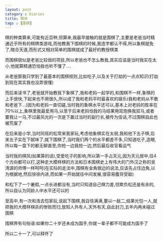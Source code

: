 ```yaml
---
layout: post
category : Diaries
title: 棋师
tags : [围棋]
---
```



棋的种类算来,可能有近百种,但算来,我最早接触的就是围棋了,主要是老爸当时精通近乎所有的棋牌类游戏,而他教我下围棋的时候,我连字都认不得,所以象棋就免了,暗合天道,而形式又相对简单的围棋就成了最好的教授棋类
 
而围棋貌似是老爸比较弱的项目,所以老爸也不怎么教我,其实应该是当时我实在太小,他就算精通恐怕我也听不懂了....
 
从老爸那我只学到了最基本的围棋规则,比如吃子,以及关于打劫的一点点知识(打劫到现在其实我也没弄很懂)
 
而后来读书了,老爸就开始教我下象棋了,我和老妈一起学的,和围棋不一样,象棋的上手很快,下起来也不用很久,所以成了我和老妈平时最喜欢的娱乐(我和老妈从不敢和老爸下...)因为和老妈一直切磋,当时我的象棋水平还可以,基本上对老妈的胜率在70%以上,象棋里我最爱用马,以至于后来老妈怕我的马结果用双炮换我双马,或者要我让一马,不过最风光的一次是下赢过当时的副行长,被传为佳话,不过围棋自此也被荒废了
 
在后来是小学,当时同班的松常来我家玩,考虑他象棋实在太弱,我和他下五子棋,后来五子实在下腻味了,就下围棋了,当时我们两个的水平都差不多,只知道吃子,造眼,所以每一盘下的都无聊直至,你抢一边我抢一边,然后最后收官看运气
 
当时我的棋风(如果算的话),受爱吃子的影响,所以第一手占天元,因为天元居中,往4个方向都可以打,这种走大模样棋的方法和日本围棋史上有伟大的门外汉之称的吴清源的师傅一样呵呵(在实际的走法中,围棋有金角银边的说法,应该先占住边角,以为根据地,然后徐徐内进,而如果一开始就往中间发展,很容易腹背受敌)
 
和松下了一个暑假,一点长进都没有,当时只知道自己棋力差,但欺负松还是有余的,所以自认为同龄人中水平还可以的
 
至高中,有一次和浩去恺家玩,说起下围棋,我自信满满,要以一敌二,结果光恺一人,就把我的大模样棋杀的惨败而归,放知人外有人,天外有天,自此封刀,五年内再未碰过围棋
 
围棋界有句俗语:如果你二十岁还未成为国手,你就一辈子都不可能成为国手了
 
所以二十一了,可以释怀了
